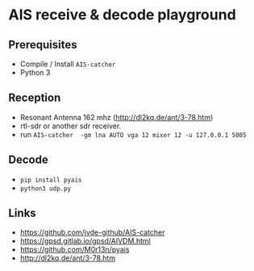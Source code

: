 # AIS receive & decode playground

## Prerequisites
- Compile / Install `AIS-catcher`
- Python 3

## Reception
- Resonant Antenna 162 mhz (http://dl2kq.de/ant/3-78.htm)
- rtl-sdr or another sdr receiver.
- run `AIS-catcher  -gm lna AUTO vga 12 mixer 12 -u 127.0.0.1 5005`

## Decode
- `pip install pyais`
- `python3 udp.py`

## Links
- https://github.com/jvde-github/AIS-catcher
- https://gpsd.gitlab.io/gpsd/AIVDM.html
- https://github.com/M0r13n/pyais
- http://dl2kq.de/ant/3-78.htm